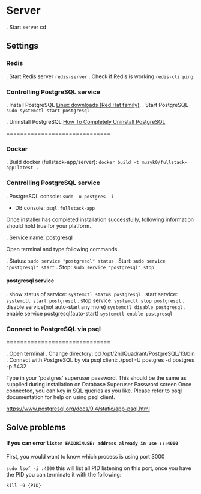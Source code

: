 # Server

. Start server cd

## Settings

### Redis

. Start Redis server `redis-server`
. Check if Redis is working `redis-cli ping`

### Controlling PostgreSQL service

. Install PostgreSQL [Linux downloads (Red Hat family)](https://www.postgresql.org/download/linux/redhat/).
. Start PostgreSQL `sudo systemctl start postgresql`

. Uninstall PostgreSQL [How To Completely Uninstall PostgreSQL](https://kb.objectrocket.com/postgresql/how-to-completely-uninstall-postgresql-757)

==============================

### Docker

. Build docker (fullstack-app/server): `docker build -t muzyk0/fullstack-app:latest .`

### Controlling PostgreSQL service

. PostgreSQL console: `sudo -u postgres -i`

-   DB console: `psql fullstack-app`

Once installer has completed installation successfully, following information should hold true for your platform.

. Service name: postgresql

Open terminal and type following commands

. Status: `sudo service "postgresql" status`
. Start: `sudo service "postgresql" start`
. Stop: `sudo service "postgresql" stop`

#### postgresql service

. show status of service: `systemctl status postgresql`
. start service: `systemctl start postgresql`
. stop service: `systemctl stop postgresql`
. disable service(not auto-start any more) `systemctl disable postgresql`
. enable service postgresql(auto-start) `systemctl enable postgresql`

### Connect to PostgreSQL via psql

==============================

. Open terminal
. Change directory: cd /opt/2ndQuadrant/PostgreSQL/13/bin
. Connect with PostgreSQL by via psql client: ./psql -U postgres -d postgres -p 5432

Type in your 'postgres' superuser password. This should be the same as supplied during installation on Database Superuser Password screen
Once connected, you can key in SQL queries as you like. Please refer to psql documentation for help on using psql client.

https://www.postgresql.org/docs/9.4/static/app-psql.html

## Solve problems

#### If you can error `listen EADDRINUSE: address already in use :::4000`

First, you would want to know which process is using port 3000

`sudo lsof -i :4000`
this will list all PID listening on this port, once you have the PID you can terminate it with the following:

`kill -9 {PID}`
